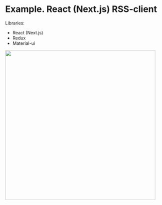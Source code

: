 # Example. React (Next.js) RSS-client

Libraries:

 - React (Next.js)
 - Redux
 - Material-ui

<img src="https://raw.githubusercontent.com/limnid/react-sample/main/misc/screen.png" width="480">